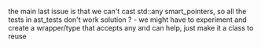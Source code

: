 the main last issue is that we can't cast std::any smart_pointers, so all the tests in ast_tests don't work
solution ? -  we might have to experiment and create a wrapper/type that accepts any and can help, just make it a class to reuse
